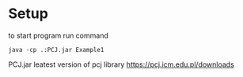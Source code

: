# Setup
to start program run command
```
java -cp .:PCJ.jar Example1
```

PCJ.jar leatest version of pcj library https://pcj.icm.edu.pl/downloads
